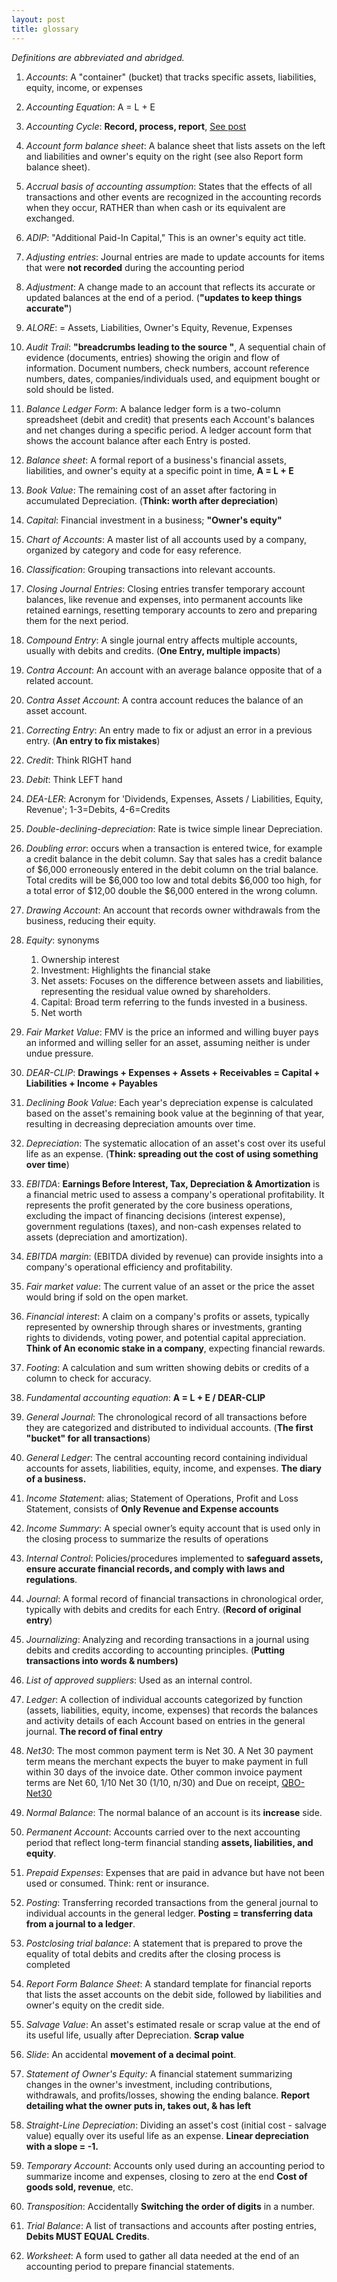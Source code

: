 ```yaml
---
layout: post
title: glossary
---
```


*Definitions are abbreviated and abridged.*  


1. *Accounts*: A "container" (bucket) that tracks specific assets, liabilities, equity, income, or expenses

2. *Accounting Equation*: A = L + E   

3. *Accounting Cycle*: **Record, process, report**, [See post](https://mcc-us.github.io/2023-12-25-accounting-cycle.html)

4. *Account form balance sheet*: A balance sheet that lists assets on the left and liabilities and owner's equity on the right (see also Report form balance sheet).   

5. *Accrual basis of accounting assumption*: States that the effects of all transactions and other events are recognized in the accounting records when they occur, RATHER than when cash or its equivalent are exchanged.   

6. *ADIP*: "Additional Paid-In Capital," This is an owner's equity act title.    
   
7. *Adjusting entries*: Journal entries are made to update accounts for items that were **not recorded** during the accounting period 

8. *Adjustment*: A change made to an account that reflects its accurate or updated balances at the end of a period. (**"updates to keep things accurate"**)   

9.  *ALORE*: = Assets, Liabilities, Owner's Equity, Revenue, Expenses   

10. *Audit Trail*: **"breadcrumbs leading to the source "**, A sequential chain of evidence (documents, entries) showing the origin and flow of information. Document numbers, check numbers, account reference numbers, dates, companies/individuals used, and equipment bought or sold should be listed.    

11. *Balance Ledger Form*: A balance ledger form is a two-column spreadsheet (debit and credit) that presents each Account's balances and net changes during a specific period. A ledger account form that shows the account balance after each Entry is posted.   

12. *Balance sheet*: A formal report of a business's financial assets, liabilities, and owner's equity at a specific point in time, **A = L + E**   

13. *Book Value*: The remaining cost of an asset after factoring in accumulated Depreciation. (**Think: worth after depreciation**)   

14. *Capital*: Financial investment in a business; **"Owner's equity"**   

15. *Chart of Accounts*: A master list of all accounts used by a company, organized by category and code for easy reference.   

16. *Classification*: Grouping transactions into relevant accounts.   

17. *Closing Journal Entries*: Closing entries transfer temporary account balances, like revenue and expenses, into permanent accounts like retained earnings, resetting temporary accounts to zero and preparing them for the next period.   

18. *Compound Entry*: A single journal entry affects multiple accounts, usually with debits and credits. (**One Entry, multiple impacts**)   

19. *Contra Account*: An account with an average balance opposite that of a related account.   

20. *Contra Asset Account*: A contra account reduces the balance of an asset account. 

21. *Correcting Entry*: An entry made to fix or adjust an error in a previous entry. (**An entry to fix mistakes**) 

22. *Credit*: Think RIGHT hand

23. *Debit*: Think LEFT hand 

24. *DEA-LER*: Acronym for 'Dividends, Expenses, Assets / Liabilities, Equity, Revenue'; 1-3=Debits, 4-6=Credits   

25. *Double-declining-depreciation*: Rate is twice simple linear Depreciation.   

26. *Doubling error*: occurs when a transaction is entered twice, for example a credit balance in the debit column. Say that sales has a credit balance of $6,000 erroneously entered in the debit column on the trial balance. Total credits will be $6,000 too low and total debits $6,000 too high, for a total error of $12,00 double the $6,000 entered in the wrong column.  

27. *Drawing Account*: An account that records owner withdrawals from the business, reducing their equity.   

28. *Equity*: synonyms   
    1. Ownership interest   
    2. Investment: Highlights the financial stake   
    3. Net assets: Focuses on the difference between assets and liabilities, representing the residual value owned by shareholders.   
    4. Capital: Broad term referring to the funds invested in a business.   
    5. Net worth   

29. *Fair Market Value*: FMV is the price an informed and willing buyer pays an informed and willing seller for an asset, assuming neither is under undue pressure. 
   
30. *DEAR-CLIP*: **Drawings + Expenses + Assets + Receivables = Capital + Liabilities + Income + Payables**   

31. *Declining Book Value*: Each year's depreciation expense is calculated based on the asset's remaining book value at the beginning of that year, resulting in decreasing depreciation amounts over time.
    
32. *Depreciation*: The systematic allocation of an asset's cost over its useful life as an expense. (**Think: spreading out the cost of using something over time**)   

33. *EBITDA*: **Earnings Before Interest, Tax, Depreciation & Amortization** is a financial metric used to assess a company's operational profitability. It represents the profit generated by the core business operations, excluding the impact of financing decisions (interest expense), government regulations (taxes), and non-cash expenses related to assets (depreciation and amortization).

34. *EBITDA margin*: (EBITDA divided by revenue) can provide insights into a company's operational efficiency and profitability.

35. *Fair market value*: The current value of an asset or the price the asset would bring if sold on the open market.   
   
36. *Financial interest*: A claim on a company's profits or assets, typically represented by ownership through shares or investments, granting rights to dividends, voting power, and potential capital appreciation. **Think of An economic stake in a company**, expecting financial rewards.   

37. *Footing*: A calculation and sum written showing debits or credits of a column to check for accuracy.   

38. *Fundamental accounting equation*: **A = L + E / DEAR-CLIP**   

39. *General Journal*: The chronological record of all transactions before they are categorized and distributed to individual accounts. (**The first "bucket" for all transactions**)   

40. *General Ledger*: The central accounting record containing individual accounts for assets, liabilities, equity, income, and expenses. **The diary of a business.**   
    
41. *Income Statement*: alias; Statement of Operations, Profit and Loss Statement, consists of **Only Revenue and Expense accounts**     

42. *Income Summary*: A special owner’s equity account that is used only in the closing process to summarize the results of operations
   
43. *Internal Control*: Policies/procedures implemented to **safeguard assets, ensure accurate financial records, and comply with laws and regulations**.   
   
44. *Journal*: A formal record of financial transactions in chronological order, typically with debits and credits for each Entry. (**Record of original entry**)   

45. *Journalizing*: Analyzing and recording transactions in a journal using debits and credits according to accounting principles. (**Putting transactions into words & numbers)**   
    
46. *List of approved suppliers*: Used as an internal control.   

47. *Ledger*: A collection of individual accounts categorized by function (assets, liabilities, equity, income, expenses) that records the balances and activity details of each Account based on entries in the general journal. **The record of final entry**   
    
48. *Net30*: The most common payment term is Net 30. A Net 30 payment term means the merchant expects the buyer to make payment in full within 30 days of the invoice date. Other common invoice payment terms are Net 60, 1/10 Net 30 (1/10, n/30) and Due on receipt, [QBO-Net30](https://quickbooks.intuit.com/r/e-commerce/what-do-net30-and-other-invoice-payment-terms-mean/)
    
49. *Normal Balance*: The normal balance of an account is its **increase** side.   

50. *Permanent Account*: Accounts carried over to the next accounting period that reflect long-term financial standing **assets, liabilities, and equity**.   

51. *Prepaid Expenses*: Expenses that are paid in advance but have not been used or consumed. Think: rent or insurance.   
   
52. *Posting*: Transferring recorded transactions from the general journal to individual accounts in the general ledger. **Posting = transferring data from a journal to a ledger**.    
   
53. *Postclosing trial balance*: A statement that is prepared to prove the equality of total debits and credits after the closing process is completed

54. *Report Form Balance Sheet*: A standard template for financial reports that lists the asset accounts on the debit side, followed by liabilities and owner's equity on the credit side.   

55. *Salvage Value*: An asset's estimated resale or scrap value at the end of its useful life, usually after Depreciation. **Scrap value**   

56. *Slide*: An accidental **movement of a decimal point**.   

57. *Statement of Owner's Equity:* A financial statement summarizing changes in the owner's investment, including contributions, withdrawals, and profits/losses, showing the ending balance. **Report detailing what the owner puts in, takes out, & has left**   

58. *Straight-Line Depreciation*: Dividing an asset's cost (initial cost - salvage value) equally over its useful life as an expense. **Linear depreciation with a slope = -1.**   

59. *Temporary Account*: Accounts only used during an accounting period to summarize income and expenses, closing to zero at the end **Cost of goods sold, revenue**, etc.    

60. *Transposition*: Accidentally **Switching the order of digits** in a number.   

61. *Trial Balance*: A list of transactions and accounts after posting entries, **Debits MUST EQUAL Credits**.    

62. *Worksheet*: A form used to gather all data needed at the end of an accounting period to prepare financial statements.   